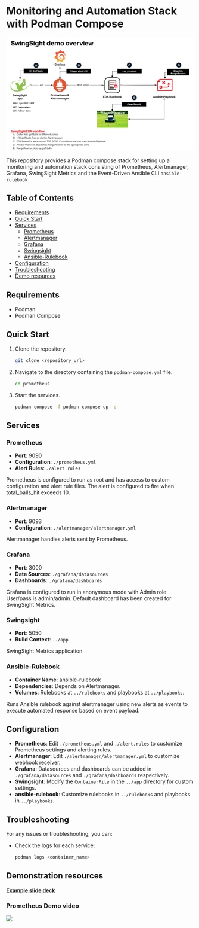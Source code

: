 # Monitoring and Automation Stack with Podman Compose

![swinsight_demo_overview](../app/static/swingsights_demo_overview.png)

This repository provides a Podman compose stack for setting up a monitoring and automation stack consisting of Prometheus, Alertmanager, Grafana, SwingSight Metrics and the Event-Driven Ansible CLI `ansible-rulebook`

## Table of Contents

- [Requirements](#requirements)
- [Quick Start](#quick-start)
- [Services](#services)
  - [Prometheus](#prometheus)
  - [Alertmanager](#alertmanager)
  - [Grafana](#grafana)
  - [Swingsight](#swingsight)
  - [Ansible-Rulebook](#ansible-rulebook)
- [Configuration](#configuration)
- [Troubleshooting](#troubleshooting)
- [Demo resources](#demonstration-resources)


## Requirements

- Podman
- Podman Compose

## Quick Start

1. Clone the repository.
    ```bash
    git clone <repository_url>
    ```

2. Navigate to the directory containing the `podman-compose.yml` file.
    ```bash
    cd prometheus
    ```

3. Start the services.
    ```bash
    podman-compose -f podman-compose up -d
    ```


## Services

### Prometheus

- **Port**: 9090
- **Configuration**: `./prometheus.yml`
- **Alert Rules**: `./alert.rules`

Prometheus is configured to run as root and has access to custom configuration and alert rule files. The alert is configured to fire when total_balls_hit exceeds 10.

### Alertmanager

- **Port**: 9093
- **Configuration**: `./alertmanager/alertmanager.yml`

Alertmanager handles alerts sent by Prometheus.

### Grafana

- **Port**: 3000
- **Data Sources**: `./grafana/datasources`
- **Dashboards**: `./grafana/dashboards`

Grafana is configured to run in anonymous mode with Admin role. User/pass is admin/admin. Default dashboard has been created for SwingSight Metrics.

### Swingsight

- **Port**: 5050
- **Build Context**: `../app`
  
SwingSight Metrics application.

### Ansible-Rulebook

- **Container Name**: ansible-rulebook
- **Dependencies**: Depends on Alertmanager.
- **Volumes**: Rulebooks at `../rulebooks` and playbooks at `../playbooks`.

Runs Ansible rulebook against alertmanager using new alerts as events to execute automated response based on event payload.

## Configuration

- **Prometheus**: Edit `./prometheus.yml` and `./alert.rules` to customize Prometheus settings and alerting rules.
- **Alertmanager**: Edit `./alertmanager/alertmanager.yml` to customize webhook receiver.
- **Grafana**: Datasources and dashboards can be added in `./grafana/datasources` and `./grafana/dashboards` respectively.
- **Swingsight**: Modify the `ContainerFile` in the `../app` directory for custom settings.
- **ansible-rulebook**: Customize rulebooks in `../rulebooks` and playbooks in `../playbooks`.

## Troubleshooting

For any issues or troubleshooting, you can:

- Check the logs for each service:
    ```bash
    podman logs <container_name>
    ```

## Demonstration resources

[**Example slide deck**](../app/static/swingsight_prometheus_slide_deck.pdf)

### Prometheus Demo video

![](../app/static/swingsight_demo.gif)
